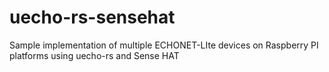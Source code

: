 # uecho-rs-sensehat
Sample implementation of multiple ECHONET-LIte devices on Raspberry PI platforms using uecho-rs and Sense HAT
